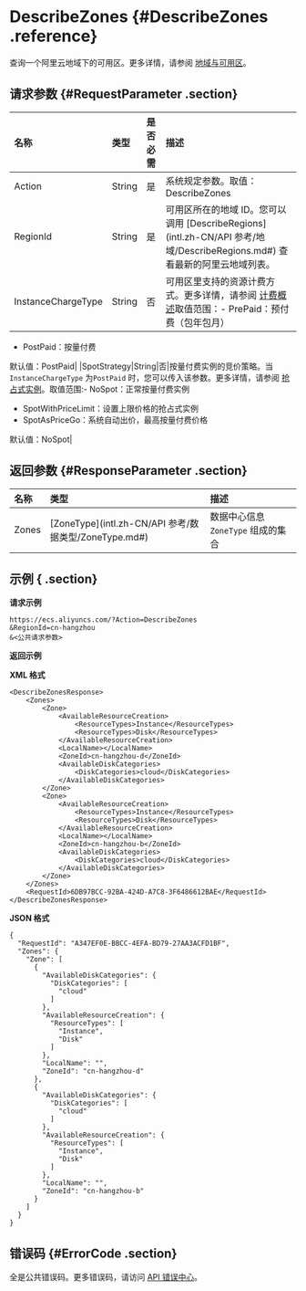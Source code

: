 # DescribeZones {#DescribeZones .reference}

查询一个阿里云地域下的可用区。更多详情，请参阅 [地域与可用区](https://www.alibabacloud.com/help/doc-detail/40654.htm)。

## 请求参数 {#RequestParameter .section}

|名称|类型|是否必需|描述|
|:-|:-|:---|:-|
|Action|String|是|系统规定参数。取值：DescribeZones|
|RegionId|String|是|可用区所在的地域 ID。您可以调用 [DescribeRegions](intl.zh-CN/API 参考/地域/DescribeRegions.md#) 查看最新的阿里云地域列表。|
|InstanceChargeType|String|否|可用区里支持的资源计费方式。更多详情，请参阅 [计费概述](../../../../intl.zh-CN/产品定价/计费概述.md#)取值范围：-   PrePaid：预付费（包年包月）
-   PostPaid：按量付费

默认值：PostPaid|
|SpotStrategy|String|否|按量付费实例的竞价策略。当 `InstanceChargeType` 为`PostPaid` 时，您可以传入该参数。更多详情，请参阅 [抢占式实例](../../../../intl.zh-CN/产品简介/实例/抢占式实例.md#)。取值范围:-   NoSpot：正常按量付费实例
-   SpotWithPriceLimit：设置上限价格的抢占式实例
-   SpotAsPriceGo：系统自动出价，最高按量付费价格

默认值：NoSpot|

## 返回参数 {#ResponseParameter .section}

|名称|类型|描述|
|:-|:-|:-|
|Zones|[ZoneType](intl.zh-CN/API 参考/数据类型/ZoneType.md#)|数据中心信息 `ZoneType` 组成的集合|

## 示例 { .section}

**请求示例** 

```
https://ecs.aliyuncs.com/?Action=DescribeZones
&RegionId=cn-hangzhou
&<公共请求参数>
```

**返回示例** 

**XML 格式**

```
<DescribeZonesResponse>
    <Zones>
        <Zone>
            <AvailableResourceCreation>
                <ResourceTypes>Instance</ResourceTypes>
                <ResourceTypes>Disk</ResourceTypes>
            </AvailableResourceCreation>
            <LocalName></LocalName>
            <ZoneId>cn-hangzhou-d</ZoneId>
            <AvailableDiskCategories>
                <DiskCategories>cloud</DiskCategories>
            </AvailableDiskCategories>
        </Zone>
        <Zone>
            <AvailableResourceCreation>
                <ResourceTypes>Instance</ResourceTypes>
                <ResourceTypes>Disk</ResourceTypes>
            </AvailableResourceCreation>
            <LocalName></LocalName>
            <ZoneId>cn-hangzhou-b</ZoneId>
            <AvailableDiskCategories>
                <DiskCategories>cloud</DiskCategories>
            </AvailableDiskCategories>
        </Zone>
    </Zones>
    <RequestId>6DB97BCC-92BA-424D-A7C8-3F6486612BAE</RequestId>
</DescribeZonesResponse>
```

 **JSON 格式** 

```
{
  "RequestId": "A347EF0E-BBCC-4EFA-BD79-27AA3ACFD1BF",
  "Zones": {
    "Zone": [
      {
        "AvailableDiskCategories": {
          "DiskCategories": [
            "cloud"
          ]
        },
        "AvailableResourceCreation": {
          "ResourceTypes": [
            "Instance",
            "Disk"
          ]
        },
        "LocalName": "",
        "ZoneId": "cn-hangzhou-d"
      },
      {
        "AvailableDiskCategories": {
          "DiskCategories": [
            "cloud"
          ]
        },
        "AvailableResourceCreation": {
          "ResourceTypes": [
            "Instance",
            "Disk"
          ]
        },
        "LocalName": "",
        "ZoneId": "cn-hangzhou-b"
      }
    ]
  }
}
```

## 错误码 {#ErrorCode .section}

全是公共错误码。更多错误码，请访问 [API 错误中心](https://error-center.alibabacloud.com/status/product/Ecs)。

